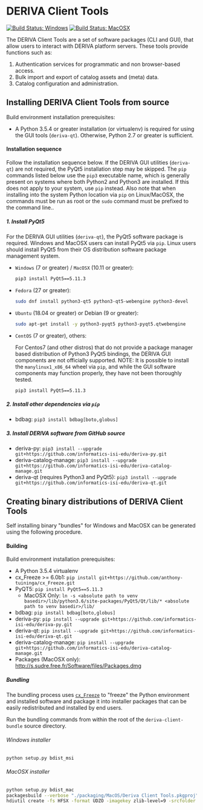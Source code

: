 # DERIVA Client Tools

[![Build Status: Windows](http://buildbot.isrd.isi.edu/badges/deriva-client-bundle-Windows.svg?left_text=Build%20Status:%20Windows)](http://buildbot.isrd.isi.edu/#/)
[![Build Status: MacOSX](http://buildbot.isrd.isi.edu/badges/deriva-client-bundle-MacOS.svg?left_text=Build%20Status:%20MacOSX)](http://buildbot.isrd.isi.edu/#/)

The DERIVA Client Tools are a set of software packages (CLI and GUI), that allow users to interact with DERIVA platform servers. These tools provide functions such as:
1. Authentication services for programmatic and non browser-based access.
2. Bulk import and export of catalog assets and (meta) data.
3. Catalog configuration and administration.

## Installing DERIVA Client Tools from source

Build environment installation prerequisites:

* A Python 3.5.4 or greater installation (or virtualenv) is required for
using the GUI tools (`deriva-qt`). Otherwise, Python 2.7 or greater is sufficient.

#### Installation sequence

Follow the installation sequence below. If the DERIVA GUI utilities
(`deriva-qt`) are not required, the PyQt5 installation step may be skipped.
The `pip` commands listed below use the `pip3` executable name, which is
generally present on systems where both Python2 and Python3 are installed.
If this does not apply to your system, use `pip` instead. Also note that
when installing into the system Python location via `pip` on Linux/MacOSX,
the commands must be run as root or the  `sudo` command must be prefixed
to the command line..

##### 1. Install PyQt5

For the DERIVA GUI utilities (`deriva-qt`), the PyQt5 software package is required.
Windows and MacOSX users can install PyQt5 via `pip`.
Linux users should install PyQt5 from their OS distribution software
package management system.

* `Windows` (7 or greater) / `MacOSX` (10.11 or greater):
    ```sh
    pip3 install PyQt5==5.11.3
    ```
* `Fedora` (27 or greater):
    ```sh
    sudo dnf install python3-qt5 python3-qt5-webengine python3-devel
    ```
* `Ubuntu` (18.04 or greater) or Debian (9 or greater):
    ```sh
    sudo apt-get install -y python3-pyqt5 python3-pyqt5.qtwebengine
    ```
* `CentOS` (7 or greater), others:

    For Centos7 (and other distros) that do not provide a package manager
    based distribution of Python3 PyQt5 bindings, the DERIVA GUI components are
    not officially supported. NOTE: It is possible to install the
    `manylinux1_x86_64` wheel via `pip`, and while the GUI software
    components may function properly, they have not been thoroughly tested.
    ```sh
    pip3 install PyQt5==5.11.3
    ```

##### 2. Install other dependencies via `pip`

* bdbag: `pip3 install bdbag[boto,globus]`

##### 3. Install DERIVA software from GitHub source

* deriva-py: `pip3 install --upgrade git+https://github.com/informatics-isi-edu/deriva-py.git`
* deriva-catalog-manage: `pip3 install --upgrade git+https://github.com/informatics-isi-edu/deriva-catalog-manage.git`
* deriva-qt (requires Python3 and PyQt5): `pip3 install --upgrade git+https://github.com/informatics-isi-edu/deriva-qt.git`

## Creating binary distributions of DERIVA Client Tools
Self installing binary "bundles" for Windows and MacOSX can be generated
using the following procedure.

#### Building

Build environment installation prerequisites:

* A Python 3.5.4 virtualenv
* cx_Freeze >= 6.0b1: `pip install git+https://github.com/anthony-tuininga/cx_Freeze.git`
* PyQT5: `pip install PyQt5==5.11.3`
    * MacOSX Only: `ln -s <absolute path to venv basedir>/lib/python3.6/site-packages/PyQt5/Qt/lib/* <absolute path to venv basedir>/lib/`
* bdbag: `pip install bdbag[boto,globus]`
* deriva-py: `pip install --upgrade git+https://github.com/informatics-isi-edu/deriva-py.git`
* deriva-qt: `pip install --upgrade git+https://github.com/informatics-isi-edu/deriva-qt.git`
* deriva-catalog-manage: `pip install --upgrade git+https://github.com/informatics-isi-edu/deriva-catalog-manage.git`
* Packages (MacOSX only): http://s.sudre.free.fr/Software/files/Packages.dmg

##### Bundling
The bundling process uses [`cx_Freeze`](https://github.com/anthony-tuininga/cx_Freeze)
to "freeze" the Python environment and installed software and package it
into installer packages that can be easily redistributed and installed by end users.

Run the bundling commands from within the root of the `deriva-client-bundle`
source directory.

###### Windows installer

```sh
python setup.py bdist_msi
```

###### MacOSX installer

```sh
python setup.py bdist_mac
packagesbuild --verbose "./packaging/MacOS/Deriva Client Tools.pkgproj"
hdiutil create -fs HFSX -format UDZO -imagekey zlib-level=9 -srcfolder "./build/Deriva Client Tools.mpkg" -volname "DERIVA Client Tools" "./build/DERIVA-Client-Tools-osx"
```